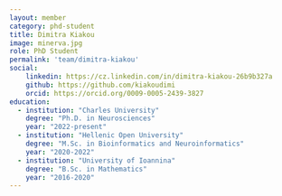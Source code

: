 ```yaml
---
layout: member
category: phd-student
title: Dimitra Kiakou
image: minerva.jpg
role: PhD Student
permalink: 'team/dimitra-kiakou'
social:
    linkedin: https://cz.linkedin.com/in/dimitra-kiakou-26b9b327a
    github: https://github.com/kiakoudimi
    orcid: https://orcid.org/0009-0005-2439-3827
education:
  - institution: "Charles University" 
    degree: "Ph.D. in Neurosciences" 
    year: "2022-present"
  - institution: "Hellenic Open University" 
    degree: "M.Sc. in Bioinformatics and Neuroinformatics"
    year: "2020-2022"
  - institution: "University of Ioannina" 
    degree: "B.Sc. in Mathematics"
    year: "2016-2020"
---
```

